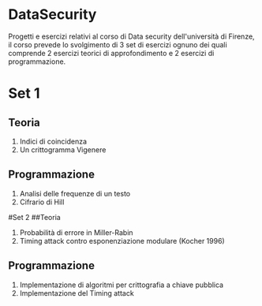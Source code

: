 # DataSecurity
Progetti e esercizi relativi al corso di Data security dell'università di Firenze, il corso prevede lo svolgimento di 3 set di esercizi ognuno dei quali comprende 2 esercizi teorici di approfondimento e 2 esercizi di programmazione. 

# Set 1
## Teoria
1. Indici di coincidenza
2. Un crittogramma Vigenere

## Programmazione
1. Analisi delle frequenze di un testo
2. Cifrario di Hill

#Set 2
##Teoria
1. Probabilità di errore in Miller-Rabin
2. Timing attack contro esponenziazione modulare (Kocher 1996)

## Programmazione
1. Implementazione di algoritmi per crittografia a chiave pubblica
2. Implementazione del Timing attack
